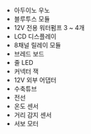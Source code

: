 - 아두이노 우노
- 블루투스 모듈
- 12V 전용 워터펌프 3 ~ 4개
- LCD 디스플레이
- 8채널 릴레이 모듈
- 브레드 보드
- 줄 LED
- 커넥터 잭
- 12V 외부 어댑터
- 수축튜브
- 전선
- 온도 센서
- 거리 감지 센서
- 서보 모터
